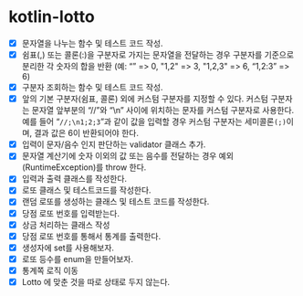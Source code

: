 # kotlin-lotto

- [x] 문자열을 나누는 함수 및 테스트 코드 작성.
- [x] 쉼표(,) 또는 콜론(:)을 구분자로 가지는 문자열을 전달하는 경우 구분자를 기준으로 분리한 각 숫자의 합을 반환 (예: “” => 0, "1,2" => 3, "1,2,3" => 6, “1,2:3” => 6)
- [x] 구분자 조회하는 함수 및 테스트 코드 작성.
- [x] 앞의 기본 구분자(쉼표, 콜론) 외에 커스텀 구분자를 지정할 수 있다. 커스텀 구분자는 문자열 앞부분의 “//”와 “\n” 사이에 위치하는 문자를 커스텀 구분자로 사용한다. 예를 들어 “`//;\n1;2;3`”과 같이 값을 입력할 경우 커스텀 구분자는 세미콜론`(;)`이며, 결과 값은 6이 반환되어야 한다.
- [x] 입력이 문자/음수 인지 판단하는 validator 클래스 추가.
- [x] 문자열 계산기에 숫자 이외의 값 또는 음수를 전달하는 경우 예외(RuntimeException)를 throw 한다.
- [x] 입력과 출력 클래스를 작성한다.
- [x] 로또 클래스 및 테스트코드를 작성한다.
- [x] 랜덤 로또를 생성하는 클래스 및 테스트 코드를 작성한다.
- [x] 당점 로또 번호를 입력받는다.
- [x] 상금 처리하는 클래스 작성
- [x] 당점 로또 번호를 통해서 통계를 출력한다.
- [x] 생성자에 set를 사용해보자.
- [x] 로또 등수를 enum을 만들어보자.
- [x] 통계쪽 로직 이동
- [x] Lotto 에 맞춘 것을 따로 상태로 두지 않는다.